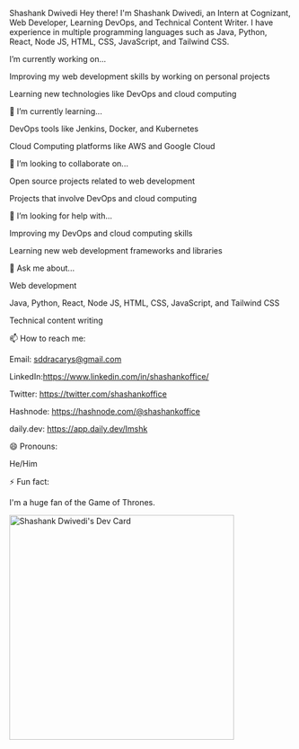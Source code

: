 Shashank Dwivedi
Hey there! I'm Shashank Dwivedi, an Intern at Cognizant, Web Developer, Learning DevOps, and Technical Content Writer. I have experience in multiple programming languages such as Java, Python, React, Node JS, HTML, CSS, JavaScript, and Tailwind CSS.

I’m currently working on... 

Improving my web development skills by working on personal projects

Learning new technologies like DevOps and cloud computing

🌱 I’m currently learning... 

DevOps tools like Jenkins, Docker, and Kubernetes

Cloud Computing platforms like AWS and Google Cloud

👯 I’m looking to collaborate on... 

Open source projects related to web development

Projects that involve DevOps and cloud computing

🤔 I’m looking for help with...

Improving my DevOps and cloud computing skills

Learning new web development frameworks and libraries

💬 Ask me about...

Web development

Java, Python, React, Node JS, HTML, CSS, JavaScript, and Tailwind CSS

Technical content writing

📫 How to reach me:

Email: sddracarys@gmail.com

LinkedIn:https://www.linkedin.com/in/shashankoffice/

Twitter: https://twitter.com/shashankoffice

Hashnode: https://hashnode.com/@shashankoffice

daily.dev: https://app.daily.dev/Imshk

😄 Pronouns:

He/Him

⚡ Fun fact:

I'm a huge fan of the Game of Thrones.




<a href="https://app.daily.dev/Imshk"><img src="https://api.daily.dev/devcards/7eb34b8d963243a29bf989f08884dffc.png?r=1db" width="400" alt="Shashank Dwivedi's Dev Card"/></a>
